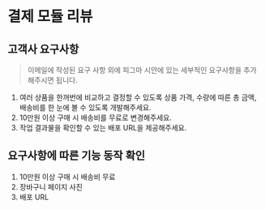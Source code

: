 # 결제 모듈 리뷰

## 고객사 요구사항
> 이메일에 작성된 요구 사항 외에 피그마 시안에 있는 세부적인 요구사항을 추가해주시면 됩니다.

1. 여러 상품을 한꺼번에 비교하고 결정할 수 있도록 상품 가격, 수량에 따른 총 금액, 배송비를 한 눈에 볼 수 있도록 개발해주세요.
2. 10만원 이상 구매 시 배송비를 무료로 변경해주세요.
3. 작업 결과물을 확인할 수 있는 배포 URL을 제공해주세요.

## 요구사항에 따른 기능 동작 확인

1. 10만원 이상 구매 시 배송비 무료
2. 장바구니 페이지 사진
3. 배포 URL